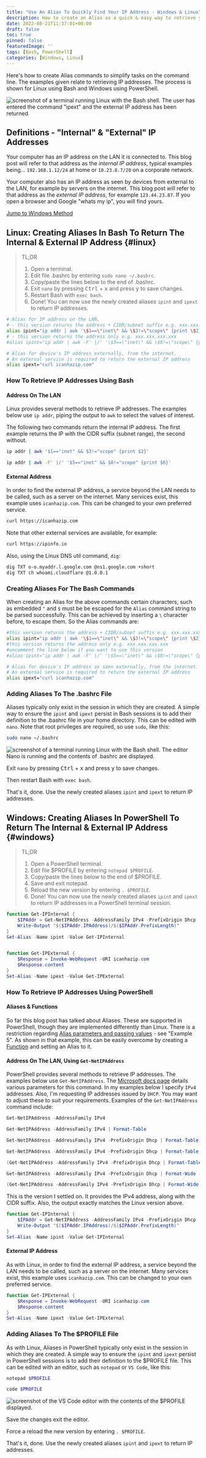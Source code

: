 ```yaml
---
title: "Use An Alias To Quickly Find Your IP Address - Windows & Linux"
description: How to create an Alias as a quick & easy way to retrieve your IP address, in Linux and Windows.
date: 2022-08-21T11:37:01+00:00
draft: false
toc: true
pinned: false
featuredImage: ''
tags: [Bash, PowerShell]
categories: [Windows, Linux]
---
```


Here's how to create Alias commands to simplify tasks on the command line.  The examples given relate to retrieving IP addresses.  The process is shown for Linux using Bash and Windows using PowerShell.

<!--more-->

![screenshot of a terminal running Linux with the Bash shell.  The user has entered the command "ipext" and the external IP address has been returned](/images/AliasIP.png "Using an Alias to return the external IP address")

## Definitions - "Internal" & "External" IP Addresses

Your computer has an IP address on the LAN it is connected to. This blog post will refer to that address as the _internal IP address_, typical examples being... `192.168.1.12/24` at home or `10.23.8.7/20` on a corporate network.

Your computer also has an IP address as seen by devices from external to the LAN, for example by servers on the internet.  This blog post will refer to that address as the _external IP address_, for example `123.44.23.87`. If you open a browser and Google "whats my ip", you will find yours.

[Jump to Windows Method](#windows)

## Linux: Creating Aliases In Bash To Return The Internal & External IP Address {#linux}

> TL;DR
> 1. Open a terminal.
> 1. Edit file .bashrc by entering `sudo nano ~/.bashrc`.
> 1. Copy/paste the lines below to the end of .bashrc.
> 1. Exit `nano` by pressing <kbd>Ctrl</kbd> + <kbd>x</kbd> and press <kbd>y</kbd> to save changes.
> 1. Restart Bash with `exec bash`.
> 1. Done! You can now use the newly created aliases `ipint` and `ipext` to return IP addresses.

```Bash
# Alias for IP address on the LAN.
# - this version returns the address + CIDR/subnet suffix e.g. xxx.xxx.xxx.xxx/xx
alias ipint="ip addr | awk '\$1==\"inet\" && \$3!=\"scope\" {print \$2}' "
# - this version returns the address only e.g. xxx.xxx.xxx.xxx
#alias ipint="ip addr | awk -F' |/' '\$5==\"inet\" && \$8!=\"scope\" {print \$6}' "

# Alias for device's IP address externally, from the internet.
# An external service is required to return the external IP address
alias ipext="curl icanhazip.com"
```

### How To Retrieve IP Addresses Using Bash

#### Address On The LAN

Linux provides several methods to retrieve IP addresses.  The examples below use `ip addr`, piping the output to `awk` to select the values of interest.

The following two commands return the internal IP address. The first example returns the IP with the CIDR suffix (subnet range), the second without.

```Bash
ip addr | awk '$1=="inet" && $3!="scope" {print $2}'

ip addr | awk -F' |/' '$5=="inet" && $8!="scope" {print $6}'
```

#### External Address

In order to find the external IP address, a service beyond the LAN needs to be called, such as a server on the internet. Many services exist, this example uses `icanhazip.com`.  This can be changed to your own preferred service.

```Bash
curl https://icanhazip.com
```

Note that other external services are available, for example:

```Bash
curl https://ipinfo.io
```

Also, using the Linux DNS util command, `dig`:

```Bash
dig TXT o-o.myaddr.l.google.com @ns1.google.com +short
dig TXT ch whoami.cloudflare @1.0.0.1
```

### Creating Aliases For The Bash Commands

When creating an Alias for the above commands certain characters, such as embedded `"` and `$` must be be escaped for the `Alias` command string to be parsed successfully. This can be achieved by inserting a `\` character before, to escape them. So the Alias commands are:

```Bash
#this version returns the address + CIDR/subnet suffix e.g. xxx.xxx.xxx.xxx/xx
alias ipint="ip addr | awk '\$1==\"inet\" && \$3!=\"scope\" {print \$2}' "
#this version returns the address only e.g. xxx.xxx.xxx.xxx
#uncomment the line below if you want to use this version
#alias ipint="ip addr | awk -F' |/' '\$5==\"inet\" && \$8!=\"scope\" {print \$6}' "

# Alias for device's IP address as seen externally, from the internet.
# An external service is required to return the external IP address
alias ipext="curl icanhazip.com"
```

### Adding Aliases To The .bashrc File

Aliases typically only exist in the session in which they are created.  A simple way to ensure the `ipint` and `ipext` persist in Bash sessions is to add their definition to the .bashrc file in your home directory.  This can be edited with `nano`.  Note that root privileges are required, so use `sudo`, like this:

```Bash
sudo nano ~/.bashrc
```

![screenshot of a terminal running Linux with the Bash shell.  The editor Nano is running and the contents of .bashrc are displayed.](/images/AliasIPNano.png "Using nano to edit .bashrc")

Exit `nano` by pressing <kbd>Ctrl</kbd> + <kbd>x</kbd> and press <kbd>y</kbd> to save changes.

Then restart Bash with `exec bash`.

That's it, done.  Use the newly created aliases `ipint` and `ipext` to return IP addresses.

## Windows: Creating Aliases In PowerShell To Return The Internal & External IP Address  {#windows}

> TL;DR
> 1. Open a PowerShell terminal.
> 1. Edit file $PROFILE by entering `notepad $PROFILE`.
> 1. Copy/paste the lines below to the end of $PROFILE.
> 1. Save and exit notepad.
> 1. Reload the new version by entering `. $PROFILE`.
> 1. Done! You can now use the newly created aliases `ipint` and `ipext` to return IP addresses in a PowerShell terminal session.

```Powershell
function Get-IPInternal { 
    $IPAddr = Get-NetIPAddress -AddressFamily IPv4 -PrefixOrigin Dhcp
    Write-Output "$($IPAddr.IPAddress)/$($IPAddr.PrefixLength)"
}
Set-Alias -Name ipint -Value Get-IPInternal


function Get-IPExternal {
    $Response = Invoke-WebRequest -URI icanhazip.com
    $Response.content
}
Set-Alias -Name ipext -Value Get-IPExternal
```

### How To Retrieve IP Addresses Using PowerShell

#### Aliases & Functions

So far this blog post has talked about Aliases.  These are supported in PowerShell, though they are implemented differently than Linux.  There is a restriction regarding [Alias parameters and passing values](https://docs.microsoft.com/en-us/powershell/module/microsoft.powershell.utility/set-alias?view=powershell-7.2) - see "Example 5". As shown in that example, this can be easily overcome by creating a [Function](https://docs.microsoft.com/en-us/powershell/scripting/learn/ps101/09-functions?view=powershell-7.2) and setting an Alias to it.

#### Address On The LAN, Using `Get-NetIPAddress`

PowerShell provides several methods to retrieve IP addresses.  The examples below use `Get-NetIPAddress`.  The [Microsoft docs page](https://docs.microsoft.com/en-us/powershell/module/nettcpip/get-netipaddress?view=windowsserver2022-ps) details various parameters for this command. In my examples below I specify `IPv4` addresses. Also, I'm requesting IP addresses issued by `DHCP`.  You may want to adjust these to suit your requirements. Examples of the `Get-NetIPAddress` command include:

```Powershell
Get-NetIPAddress -AddressFamily IPv4

Get-NetIPAddress -AddressFamily IPv4 | Format-Table 

Get-NetIPAddress -AddressFamily IPv4 -PrefixOrigin Dhcp | Format-Table  -Property IPAddress,PrefixLength

Get-NetIPAddress -AddressFamily IPv4 -PrefixOrigin Dhcp | Format-Table -HideTableHeaders -Property IPAddress,PrefixLength

(Get-NetIPAddress -AddressFamily IPv4 -PrefixOrigin Dhcp | Format-Table -HideTableHeaders -Property IPAddress,PrefixLength | Out-String).Trim()

Get-NetIPAddress -AddressFamily IPv4 -PrefixOrigin Dhcp | Format-Wide -Property IPAddress

(Get-NetIPAddress -AddressFamily IPv4 -PrefixOrigin Dhcp | Format-Wide -Property IPAddress | Out-String).Trim()
```

This is the version I settled on.  It provides the IPv4 address, along with the CIDR suffix.  Also, the output exactly matches the Linux version above.

```Powershell
function Get-IPInternal { 
    $IPAddr = Get-NetIPAddress -AddressFamily IPv4 -PrefixOrigin Dhcp
    Write-Output "$($IPAddr.IPAddress)/$($IPAddr.PrefixLength)"
}
Set-Alias -Name ipint -Value Get-IPInternal
```


#### External IP Address

As with Linux, in order to find the external IP address, a service beyond the LAN needs to be called, such as a server on the internet. Many services exist, this example uses `icanhazip.com`.  This can be changed to your own preferred service.

```Powershell
function Get-IPExternal {
    $Response = Invoke-WebRequest -URI icanhazip.com
    $Response.content
}
Set-Alias -Name ipext -Value Get-IPExternal
```

### Adding Aliases To The $PROFILE File

As with Linux, Aliases in PowerShell typically only exist in the session in which they are created.  A simple way to ensure the `ipint` and `ipext` persist in PowerShell sessions is to add their definition to the $PROFILE file.  This can be edited with an editor, such as `notepad` or `VS Code`, like this:

```Powershell
notepad $PROFILE

code $PROFILE
```

![screenshot of the VS Code editor with the contents of the $PROFILE displayed.](/images/AliasIPVSCODE.png "Using VS Code to edit $PROFILE")

Save the changes exit the editor.

Force a reload the new version by entering `. $PROFILE`.

That's it, done.  Use the newly created aliases `ipint` and `ipext` to return IP addresses.


